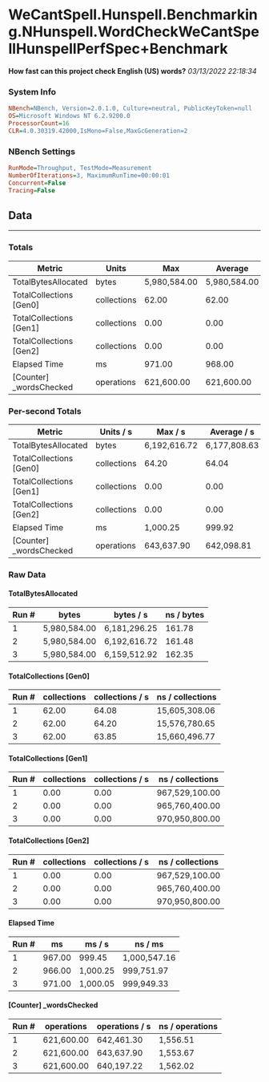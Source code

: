 ﻿# WeCantSpell.Hunspell.Benchmarking.NHunspell.WordCheckWeCantSpellHunspellPerfSpec+Benchmark
__How fast can this project check English (US) words?__
_03/13/2022 22:18:34_
### System Info
```ini
NBench=NBench, Version=2.0.1.0, Culture=neutral, PublicKeyToken=null
OS=Microsoft Windows NT 6.2.9200.0
ProcessorCount=16
CLR=4.0.30319.42000,IsMono=False,MaxGcGeneration=2
```

### NBench Settings
```ini
RunMode=Throughput, TestMode=Measurement
NumberOfIterations=3, MaximumRunTime=00:00:01
Concurrent=False
Tracing=False
```

## Data
-------------------

### Totals
|          Metric |           Units |             Max |         Average |             Min |          StdDev |
|---------------- |---------------- |---------------- |---------------- |---------------- |---------------- |
|TotalBytesAllocated |           bytes |    5,980,584.00 |    5,980,584.00 |    5,980,584.00 |            0.00 |
|TotalCollections [Gen0] |     collections |           62.00 |           62.00 |           62.00 |            0.00 |
|TotalCollections [Gen1] |     collections |            0.00 |            0.00 |            0.00 |            0.00 |
|TotalCollections [Gen2] |     collections |            0.00 |            0.00 |            0.00 |            0.00 |
|    Elapsed Time |              ms |          971.00 |          968.00 |          966.00 |            2.65 |
|[Counter] _wordsChecked |      operations |      621,600.00 |      621,600.00 |      621,600.00 |            0.00 |

### Per-second Totals
|          Metric |       Units / s |         Max / s |     Average / s |         Min / s |      StdDev / s |
|---------------- |---------------- |---------------- |---------------- |---------------- |---------------- |
|TotalBytesAllocated |           bytes |    6,192,616.72 |    6,177,808.63 |    6,159,512.92 |       16,825.22 |
|TotalCollections [Gen0] |     collections |           64.20 |           64.04 |           63.85 |            0.17 |
|TotalCollections [Gen1] |     collections |            0.00 |            0.00 |            0.00 |            0.00 |
|TotalCollections [Gen2] |     collections |            0.00 |            0.00 |            0.00 |            0.00 |
|    Elapsed Time |              ms |        1,000.25 |          999.92 |          999.45 |            0.41 |
|[Counter] _wordsChecked |      operations |      643,637.90 |      642,098.81 |      640,197.22 |        1,748.75 |

### Raw Data
#### TotalBytesAllocated
|           Run # |           bytes |       bytes / s |      ns / bytes |
|---------------- |---------------- |---------------- |---------------- |
|               1 |    5,980,584.00 |    6,181,296.25 |          161.78 |
|               2 |    5,980,584.00 |    6,192,616.72 |          161.48 |
|               3 |    5,980,584.00 |    6,159,512.92 |          162.35 |

#### TotalCollections [Gen0]
|           Run # |     collections | collections / s |ns / collections |
|---------------- |---------------- |---------------- |---------------- |
|               1 |           62.00 |           64.08 |   15,605,308.06 |
|               2 |           62.00 |           64.20 |   15,576,780.65 |
|               3 |           62.00 |           63.85 |   15,660,496.77 |

#### TotalCollections [Gen1]
|           Run # |     collections | collections / s |ns / collections |
|---------------- |---------------- |---------------- |---------------- |
|               1 |            0.00 |            0.00 |  967,529,100.00 |
|               2 |            0.00 |            0.00 |  965,760,400.00 |
|               3 |            0.00 |            0.00 |  970,950,800.00 |

#### TotalCollections [Gen2]
|           Run # |     collections | collections / s |ns / collections |
|---------------- |---------------- |---------------- |---------------- |
|               1 |            0.00 |            0.00 |  967,529,100.00 |
|               2 |            0.00 |            0.00 |  965,760,400.00 |
|               3 |            0.00 |            0.00 |  970,950,800.00 |

#### Elapsed Time
|           Run # |              ms |          ms / s |         ns / ms |
|---------------- |---------------- |---------------- |---------------- |
|               1 |          967.00 |          999.45 |    1,000,547.16 |
|               2 |          966.00 |        1,000.25 |      999,751.97 |
|               3 |          971.00 |        1,000.05 |      999,949.33 |

#### [Counter] _wordsChecked
|           Run # |      operations |  operations / s | ns / operations |
|---------------- |---------------- |---------------- |---------------- |
|               1 |      621,600.00 |      642,461.30 |        1,556.51 |
|               2 |      621,600.00 |      643,637.90 |        1,553.67 |
|               3 |      621,600.00 |      640,197.22 |        1,562.02 |


